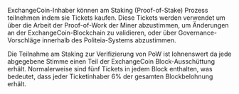 ExchangeCoin-Inhaber können am Staking (Proof-of-Stake) Prozess teilnehmen indem sie Tickets kaufen. Diese Tickets werden verwendet um über die Arbeit der Proof-of-Work der Miner abzustimmen, um Änderungen an der ExchangeCoin-Blockchain zu validieren, oder über Governance-Vorschläge innerhalb des Politeia-Systems abzustimmen.

Die Teilnahme am Staking zur Verifizierung von PoW ist lohnenswert da jede abgegebene Stimme einen Teil der ExchangeCoin Block-Ausschüttung erhält. Normalerweise sind fünf Tickets in jedem Block enthalten, was bedeutet, dass jeder Ticketinhaber 6% der gesamten Blockbelohnung erhält.
